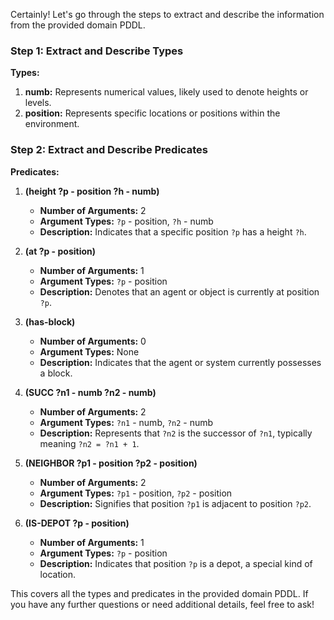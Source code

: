 Certainly! Let's go through the steps to extract and describe the information from the provided domain PDDL.

### Step 1: Extract and Describe Types

**Types:**
1. **numb:** Represents numerical values, likely used to denote heights or levels.
2. **position:** Represents specific locations or positions within the environment.

### Step 2: Extract and Describe Predicates

**Predicates:**
1. **(height ?p - position ?h - numb)**
   - **Number of Arguments:** 2
   - **Argument Types:** `?p` - position, `?h` - numb
   - **Description:** Indicates that a specific position `?p` has a height `?h`.

2. **(at ?p - position)**
   - **Number of Arguments:** 1
   - **Argument Types:** `?p` - position
   - **Description:** Denotes that an agent or object is currently at position `?p`.

3. **(has-block)**
   - **Number of Arguments:** 0
   - **Argument Types:** None
   - **Description:** Indicates that the agent or system currently possesses a block.

4. **(SUCC ?n1 - numb ?n2 - numb)**
   - **Number of Arguments:** 2
   - **Argument Types:** `?n1` - numb, `?n2` - numb
   - **Description:** Represents that `?n2` is the successor of `?n1`, typically meaning `?n2 = ?n1 + 1`.

5. **(NEIGHBOR ?p1 - position ?p2 - position)**
   - **Number of Arguments:** 2
   - **Argument Types:** `?p1` - position, `?p2` - position
   - **Description:** Signifies that position `?p1` is adjacent to position `?p2`.

6. **(IS-DEPOT ?p - position)**
   - **Number of Arguments:** 1
   - **Argument Types:** `?p` - position
   - **Description:** Indicates that position `?p` is a depot, a special kind of location.

This covers all the types and predicates in the provided domain PDDL. If you have any further questions or need additional details, feel free to ask!